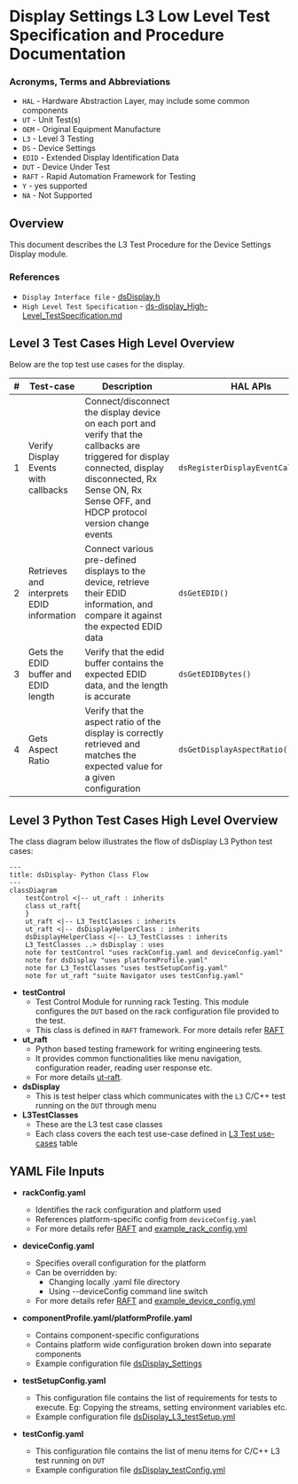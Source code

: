 # Display Settings L3 Low Level Test Specification and Procedure Documentation

### Acronyms, Terms and Abbreviations

- `HAL`  \- Hardware Abstraction Layer, may include some common components
- `UT`   \- Unit Test(s)
- `OEM`  \- Original Equipment Manufacture
- `L3`   \- Level 3 Testing
- `DS`   \- Device Settings
- `EDID` \- Extended Display Identification Data
- `DUT`  \- Device Under Test
- `RAFT` \- Rapid Automation Framework for Testing
- `Y`    \- yes supported
- `NA`   \- Not Supported

## Overview

This document describes the L3 Test Procedure for the Device Settings Display module.

### References

- `Display Interface file` - [dsDisplay.h](https://github.com/rdkcentral/rdk-halif-device_settings/blob/4.0.0/include/dsDisplay.h)
- `High Level Test Specification` - [ds-display_High-Level_TestSpecification.md](https://github.com/rdkcentral/rdk-halif-test-device_settings/blob/3.1.4/docs/pages/ds-display-high-Level_TestSpec.md)

## Level 3 Test Cases High Level Overview

Below are the top test use cases for the display.

|#|Test-case|Description|HAL APIs|Source|Sink|
|-|---------|-----------|--------|------|----|
|1|Verify Display Events with callbacks|Connect/disconnect the display device on each port and verify that the callbacks are triggered for display connected, display disconnected, Rx Sense ON, Rx Sense OFF, and HDCP protocol version change events |`dsRegisterDisplayEventCallback()`|`Y`|`Y`|
|2|Retrieves and interprets EDID information|Connect various pre-defined displays to the device, retrieve their EDID information, and compare it against the expected EDID data |`dsGetEDID()`|`Y`|`NA`|
|3|Gets the EDID buffer and EDID length|Verify that the edid buffer contains the expected EDID data, and the length is accurate |`dsGetEDIDBytes()`|`Y`|`NA`|
|4|Gets Aspect Ratio |Verify that the aspect ratio of the display is correctly retrieved and matches the expected value for a given configuration |`dsGetDisplayAspectRatio()`|`Y`|`NA`|

## Level 3 Python Test Cases High Level Overview

The class diagram below illustrates the flow of dsDisplay L3 Python test cases:

```mermaid
---
title: dsDisplay- Python Class Flow
---
classDiagram
    testControl <|-- ut_raft : inherits
    class ut_raft{
    }
    ut_raft <|-- L3_TestClasses : inherits
    ut_raft <|-- dsDisplayHelperClass : inherits
    dsDisplayHelperClass <|-- L3_TestClasses : inherits
    L3_TestClasses ..> dsDisplay : uses
    note for testControl "uses rackConfig.yaml and deviceConfig.yaml"
    note for dsDisplay "uses platformProfile.yaml"
    note for L3_TestClasses "uses testSetupConfig.yaml"
    note for ut_raft "suite Navigator uses testConfig.yaml"
```

- **testControl**
  - Test Control Module for running rack Testing. This module configures the `DUT` based on the rack configuration file provided to the test.
  - This class is defined in `RAFT` framework. For more details refer [RAFT](https://github.com/rdkcentral/python_raft/blob/1.0.0/README.md)
- **ut_raft**
  - Python based testing framework for writing engineering tests.
  - It provides common functionalities like menu navigation, configuration reader, reading user response etc.
  - For more details [ut-raft](https://github.com/rdkcentral/ut-raft).
- **dsDisplay**
  - This is test helper class which communicates with the `L3` C/C++ test running on the `DUT` through menu
- **L3TestClasses**
  - These are the L3 test case classes
  - Each class covers the each test use-case defined in [L3 Test use-cases](#level-3-test-cases-high-level-overview) table

## YAML File Inputs

- **rackConfig.yaml**
  - Identifies the rack configuration and platform used
  - References platform-specific config from `deviceConfig.yaml`
  - For more details refer [RAFT](https://github.com/rdkcentral/python_raft/blob/1.0.0/README.md) and [example_rack_config.yml](https://github.com/rdkcentral/python_raft/blob/1.0.0/examples/configs/example_rack_config.yml)

- **deviceConfig.yaml**
  - Specifies overall configuration for the platform
  - Can be overridden by:
    - Changing locally .yaml file directory
    - Using --deviceConfig command line switch
  - For more details refer [RAFT](https://github.com/rdkcentral/python_raft/blob/1.0.0/README.md) and [example_device_config.yml](https://github.com/rdkcentral/python_raft/blob/1.0.0/examples/configs/example_device_config.yml)

- **componentProfile.yaml/platformProfile.yaml**
  - Contains component-specific configurations
  - Contains platform wide configuration broken down into separate components
  - Example configuration file [dsDisplay_Settings](https://github.com/rdkcentral/rdk-halif-test-device_settings/blob/3.0.0/profiles/sink/Sink_4K_Display.yaml)

- **testSetupConfig.yaml**
  - This configuration file contains the list of requirements for tests to execute. Eg: Copying the streams, setting environment variables etc.
  - Example configuration file [dsDisplay_L3_testSetup.yml](../../../host/tests/L3_TestCases/dsDisplay/dsDisplay_L3_testSetup.yml)

- **testConfig.yaml**
  - This configuration file contains the list of menu items for C/C++ L3 test running on `DUT`
  - Example configuration file [dsDisplay_testConfig.yml](../../../host/tests/dsClasses/dsDisplay_testConfig.yml)
